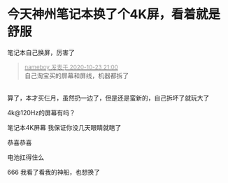 # 今天神州笔记本换了个4K屏，看着就是舒服


笔记本自己换屏，厉害了

<div class="quote"><blockquote><font size="2"><a href="https://www.hostloc.com/forum.php?mod=redirect&amp;goto=findpost&amp;pid=9343197&amp;ptid=757755" target="_blank"><font color="#999999">nameboy 发表于 2020-10-23 21:00</font></a></font><br />
自己淘宝买的屏幕和屏线，机器都拆了</blockquote></div><br />
算了，本才买仨月，虽然扔一边了，但是还是蛮新的，自己拆坏了就玩大了

4k@120Hz的屏幕有吗？

笔记本4K屏幕 我保证你没几天眼睛就瞎了<br />


恭喜恭喜

电池扛得住么

666 我看了看我的神船，也想换了<img src="static/image/smiley/default/lol.gif" smilieid="12" border="0" alt="" /><img id="aimg_DxeEp" onclick="zoom(this, this.src, 0, 0, 0)" class="zoom" src="https://cdn.jsdelivr.net/gh/hishis/forum-master/public/images/patch.gif" onmouseover="img_onmouseoverfunc(this)" onload="thumbImg(this)" border="0" alt="" />

